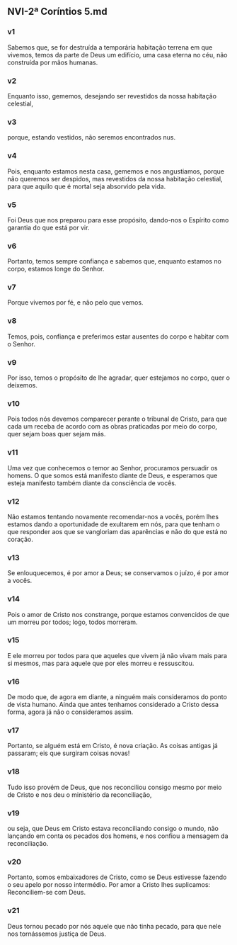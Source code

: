 ## NVI-2ª Coríntios 5.md
### v1
 Sabemos que, se for destruída a temporária habitação terrena em que vivemos, temos da parte de Deus um edifício, uma casa eterna no céu, não construída por mãos humanas.
### v2
 Enquanto isso, gememos, desejando ser revestidos da nossa habitação celestial,
### v3
 porque, estando vestidos, não seremos encontrados nus.
### v4
 Pois, enquanto estamos nesta casa, gememos e nos angustiamos, porque não queremos ser despidos, mas revestidos da nossa habitação celestial, para que aquilo que é mortal seja absorvido pela vida.
### v5
 Foi Deus que nos preparou para esse propósito, dando-nos o Espírito como garantia do que está por vir.
### v6
 Portanto, temos sempre confiança e sabemos que, enquanto estamos no corpo, estamos longe do Senhor.
### v7
 Porque vivemos por fé, e não pelo que vemos.
### v8
 Temos, pois, confiança e preferimos estar ausentes do corpo e habitar com o Senhor.
### v9
 Por isso, temos o propósito de lhe agradar, quer estejamos no corpo, quer o deixemos.
### v10
 Pois todos nós devemos comparecer perante o tribunal de Cristo, para que cada um receba de acordo com as obras praticadas por meio do corpo, quer sejam boas quer sejam más.
### v11
 Uma vez que conhecemos o temor ao Senhor, procuramos persuadir os homens. O que somos está manifesto diante de Deus, e esperamos que esteja manifesto também diante da consciência de vocês.
### v12
 Não estamos tentando novamente recomendar-nos a vocês, porém lhes estamos dando a oportunidade de exultarem em nós, para que tenham o que responder aos que se vangloriam das aparências e não do que está no coração.
### v13
 Se enlouquecemos, é por amor a Deus; se conservamos o juízo, é por amor a vocês.
### v14
 Pois o amor de Cristo nos constrange, porque estamos convencidos de que um morreu por todos; logo, todos morreram.
### v15
 E ele morreu por todos para que aqueles que vivem já não vivam mais para si mesmos, mas para aquele que por eles morreu e ressuscitou.
### v16
 De modo que, de agora em diante, a ninguém mais consideramos do ponto de vista humano. Ainda que antes tenhamos considerado a Cristo dessa forma, agora já não o consideramos assim.
### v17
 Portanto, se alguém está em Cristo, é nova criação. As coisas antigas já passaram; eis que surgiram coisas novas!
### v18
 Tudo isso provém de Deus, que nos reconciliou consigo mesmo por meio de Cristo e nos deu o ministério da reconciliação,
### v19
 ou seja, que Deus em Cristo estava reconciliando consigo o mundo, não lançando em conta os pecados dos homens, e nos confiou a mensagem da reconciliação.
### v20
 Portanto, somos embaixadores de Cristo, como se Deus estivesse fazendo o seu apelo por nosso intermédio. Por amor a Cristo lhes suplicamos: Reconciliem-se com Deus.
### v21
 Deus tornou pecado por nós aquele que não tinha pecado, para que nele nos tornássemos justiça de Deus.

